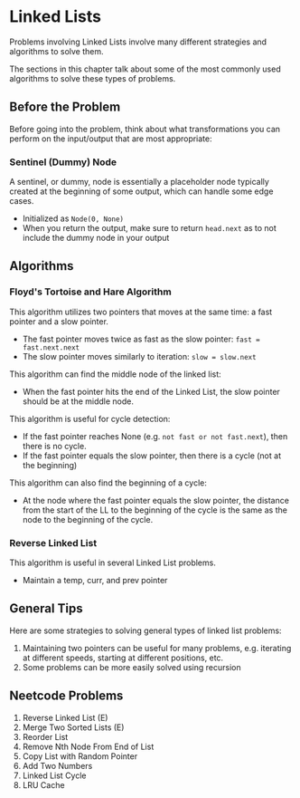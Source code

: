 # Linked Lists
Problems involving Linked Lists involve many different strategies and algorithms to solve them. 

The sections in this chapter talk about some of the most commonly used algorithms to solve these types of problems. 

## Before the Problem
Before going into the problem, think about what transformations you can perform on the input/output that are most appropriate:

### Sentinel (Dummy) Node
A sentinel, or dummy, node is essentially a placeholder node typically created at the beginning of some output, which can handle some edge cases. 
- Initialized as `Node(0, None)`
- When you return the output, make sure to return `head.next` as to not include the dummy node in your output

## Algorithms
### Floyd's Tortoise and Hare Algorithm
This algorithm utilizes two pointers that moves at the same time: a fast pointer and a slow pointer. 
- The fast pointer moves twice as fast as the slow pointer: `fast = fast.next.next`
- The slow pointer moves similarly to iteration: `slow = slow.next`

This algorithm can find the middle node of the linked list:
- When the fast pointer hits the end of the Linked List, the slow pointer should be at the middle node. 

This algorithm is useful for cycle detection:
- If the fast pointer reaches None (e.g. `not fast or not fast.next`), then there is no cycle. 
- If the fast pointer equals the slow pointer, then there is a cycle (not at the beginning)

This algorithm can also find the beginning of a cycle:
- At the node where the fast pointer equals the slow pointer, the distance from the start of the LL to the beginning of the cycle is the same as the node to the beginning of the cycle. 

### Reverse Linked List
This algorithm is useful in several Linked List problems. 
- Maintain a temp, curr, and prev pointer

## General Tips
Here are some strategies to solving general types of linked list problems:
1. Maintaining two pointers can be useful for many problems, e.g. iterating at different speeds, starting at different positions, etc.
2. Some problems can be more easily solved using recursion

## Neetcode Problems
1. Reverse Linked List (E)
2. Merge Two Sorted Lists (E)
3. Reorder List
4. Remove Nth Node From End of List
5. Copy List with Random Pointer
6. Add Two Numbers
7. Linked List Cycle
8. LRU Cache